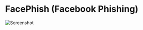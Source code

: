# FacePhish (Facebook Phishing)

![Screenshot](https://user-images.githubusercontent.com/48186982/63210514-8f92f380-c0ef-11e9-8f31-d86faec4fc21.png)
